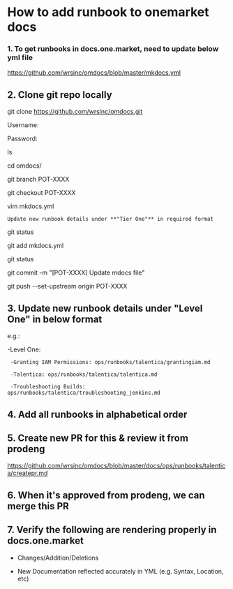 
# How to add runbook to onemarket docs


### 1. To get runbooks in **docs.one.market**, need to update below yml file 

  https://github.com/wrsinc/omdocs/blob/master/mkdocs.yml


## 2. Clone git repo locally 

  git clone https://github.com/wrsinc/omdocs.git
   
  Username:
   
  Password:

  ls

  cd omdocs/
  
  git branch POT-XXXX
  
  git checkout POT-XXXX

  vim mkdocs.yml

  `Update new runbook details under **"Tier One"** in required format`

  git status

  git add mkdocs.yml
  
  git status

  git commit -m "[POT-XXXX] Update mdocs file"

  git push --set-upstream origin POT-XXXX
  
  
## 3. Update new runbook details under **"Level One"** in below format

  e.g.:

  -Level One:
  
     -Granting IAM Permissions: ops/runbooks/talentica/grantingiam.md
    
     -Talentica: ops/runbooks/talentica/talentica.md
     
     -Troubleshooting Builds: ops/runbooks/talentica/troubleshooting_jenkins.md


## 4. Add all runbooks in alphabetical order


## 5. Create new PR for this & review it from prodeng

  https://github.com/wrsinc/omdocs/blob/master/docs/ops/runbooks/talentica/createpr.md


## 6. When it's approved from prodeng, we can merge this PR


## 7. Verify the following are rendering properly in **docs.one.market**

  - Changes/Addition/Deletions

  - New Documentation reflected accurately in YML (e.g. Syntax, Location, etc)
